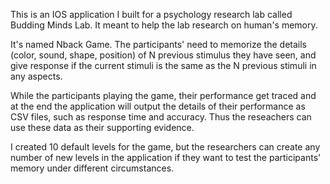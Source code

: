 This is an IOS application I built for a psychology research lab called Budding Minds Lab. It meant to help
the lab research on human's memory.

It's named Nback Game. The participants' need to memorize the details (color, sound, shape, position) of N previous stimulus they have seen, and give response if the current stimuli is the same as the N previous stimuli in any aspects. 

While the participants playing the game, their performance get traced and at the end the application will output the details of their performance as CSV files, such as response time and accuracy. Thus the reseachers can use these data as their supporting evidence. 

I created 10 default levels for the game, but the researchers can create any number of new levels in the application if they want to test the participants' memory under different circumstances. 

